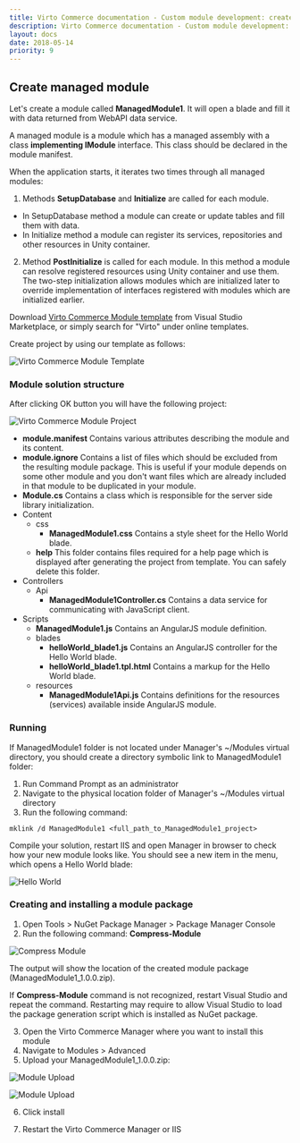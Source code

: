 ```yaml
---
title: Virto Commerce documentation - Custom module development: create managed module
description: Virto Commerce documentation - Custom module development: create managed module
layout: docs
date: 2018-05-14
priority: 9
---
```

## Create managed module

Let's create a module called **ManagedModule1**. It will open a blade and fill it with data returned from WebAPI data service.

A managed module is a module which has a managed assembly with a class **implementing IModule** interface. This class should be declared in the module manifest.

When the application starts, it iterates two times through all managed modules:

1. Methods **SetupDatabase** and **Initialize** are called for each module.

* In SetupDatabase method a module can create or update tables and fill them with data.
* In Initialize method a module can register its services, repositories and other resources in Unity container.

2. Method **PostInitialize** is called for each module. In this method a module can resolve registered resources using Unity container and use them. The two-step initialization allows modules which are initialized later to override implementation of interfaces registered with modules which are initialized earlier.

Download [Virto Commerce Module template](https://marketplace.visualstudio.com/items?itemName=VirtoCommerce2xModuleProjectTemplate.VirtoCommerce2xModule) from Visual Studio Marketplace, or simply search for "Virto" under online templates.

Create project by using our template as follows:

![Virto Commerce Module Template](./images/project-template.png)

### Module solution structure

After clicking OK button you will have the following project:

![Virto Commerce Module Project](./images/project-structure.png)

* **module.manifest** Contains various attributes describing the module and its content.
* **module.ignore** Contains a list of files which should be excluded from the resulting module package. This is useful if your module depends on some other module and you don't want files which are already included in that module to be duplicated in your module.
* **Module.cs** Contains a class which is responsible for the server side library initialization.
* Content
  * css
    * **ManagedModule1.css** Contains a style sheet for the Hello World blade.
  * **help** This folder contains files required for a help page which is displayed after generating the project from template. You can safely delete this folder.
* Controllers
  * Api
    * **ManagedModule1Controller.cs** Contains a data service for communicating with JavaScript client.
* Scripts
  * **ManagedModule1.js** Contains an AngularJS module definition.
  * blades
    * **helloWorld_blade1.js** Contains an AngularJS controller for the Hello World blade.
    * **helloWorld_blade1.tpl.html** Contains a markup for the Hello World blade.
  * resources
    * **ManagedModule1Api.js** Contains definitions for the resources (services) available inside AngularJS module.

### Running

If ManagedModule1 folder is not located under Manager's ~/Modules virtual directory, you should create a directory symbolic link to ManagedModule1 folder:

1. Run Command Prompt as an administrator
2. Navigate to the physical location folder of Manager's ~/Modules virtual directory
3. Run the following command: 
```
mklink /d ManagedModule1 <full_path_to_ManagedModule1_project>
```

Compile your solution, restart IIS and open Manager in browser to check how your new module looks like. You should see a new item in the menu, which opens a Hello World blade:

![Hello World](./images/hello-world.png)

### Creating and installing a module package

1. Open Tools > NuGet Package Manager > Package Manager Console
2. Run the following command: **Compress-Module**

![Compress Module](./images/compress-module.png)

The output will show the location of the created module package (ManagedModule1_1.0.0.zip).

If **Compress-Module** command is not recognized, restart Visual Studio and repeat the command. Restarting may require to allow Visual Studio to load the package generation script which is installed as NuGet package.

3. Open the Virto Commerce Manager where you want to install this module
4. Navigate to Modules > Advanced
5. Upload your ManagedModule1_1.0.0.zip:

![Module Upload](./images/modules-advanced.png)

![Module Upload](./images/module-install.png)

6. Click install

7. Restart the Virto Commerce Manager or IIS